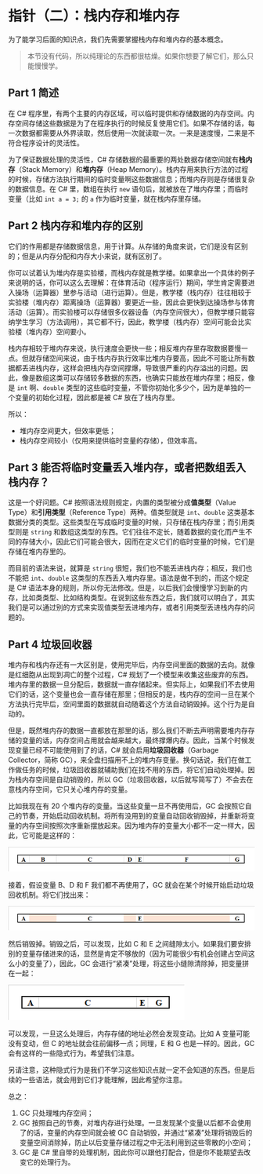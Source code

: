 # 指针（二）：栈内存和堆内存

为了能学习后面的知识点，我们先需要掌握栈内存和堆内存的基本概念。

> 本节没有代码，所以纯理论的东西都很枯燥。如果你想要了解它们，那么只能慢慢学。

## Part 1 简述

在 C# 程序里，有两个主要的内存区域，可以临时提供和存储数据的内存空间。内存空间存储这些数据是为了在程序执行的时候反复使用它们。如果不存储的话，每一次数据都需要从外界读取，然后使用一次就读取一次。一来是速度慢，二来是不符合程序设计的灵活性。

为了保证数据处理的灵活性，C# 存储数据的最重要的两处数据存储空间就有**栈内存**（Stack Memory）和**堆内存**（Heap Memory）。栈内存用来执行方法的过程的时候，存储方法执行期间的临时变量啊这些数据信息；而堆内存则是存储很复杂的数据信息。在 C# 里，数组在执行 `new` 语句后，就被放在了堆内存里；而临时变量（比如 `int a = 3;` 的 `a` 作为临时变量，就在栈内存里存储。

## Part 2 栈内存和堆内存的区别

它们的作用都是存储数据信息，用于计算。从存储的角度来说，它们是没有区别的；但是从内存分配和内存大小来说，就有区别了。

你可以试着认为堆内存是实验楼，而栈内存就是教学楼。如果拿出一个具体的例子来说明的话，你可以这么去理解：在体育活动（程序运行）期间，学生肯定需要进入操场（运算器）里参与活动（进行运算）。但是，教学楼（栈内存）往往相较于实验楼（堆内存）距离操场（运算器）要更近一些，因此会更快到达操场参与体育活动（运算）。而实验楼可以存储很多仪器设备（内存空间很大），但教学楼只能容纳学生学习（方法调用），其它都不行，因此，教学楼（栈内存）空间可能会比实验楼（堆内存）空间要小。

栈内存相较于堆内存来说，执行速度会更快一些；相反堆内存里存取数据要慢一点。但就存储空间来说，由于栈内存执行效率比堆内存要高，因此不可能让所有数据都丢进栈内存，这样会把栈内存空间撑爆，导致很严重的内存溢出的问题。因此，像是数组这类可以存储较多数据的东西，也确实只能放在堆内存里；相反，像是 `int` 啊、`double` 类型的这些临时变量，不管你初始化多少个，因为是单独的一个变量的初始化过程，因此都是被 C# 放在了栈内存里。

所以：

* 堆内存空间更大，但效率更低；
* 栈内存空间较小（仅用来提供临时变量的存储），但效率高。

## Part 3 能否将临时变量丢入堆内存，或者把数组丢入栈内存？

这是一个好问题。C# 按照语法规则规定，内置的类型被分成**值类型**（Value Type）和**引用类型**（Reference Type）两种。值类型就是 `int`、`double` 这类基本数据分类的类型。这些类型在写成临时变量的时候，只存储在栈内存里；而引用类型则是 `string` 和数组这类型的东西。它们往往不定长，随着数据的变化而产生不同的存储大小，因此它们可能会很大，因而在定义它们的临时变量的时候，它们是存储在堆内存里的。

而目前的语法来说，就算是 `string` 很短，我们也不能丢进栈内存；相反，我们也不能把 `int`、`double` 这类型的东西丢入堆内存里。语法是做不到的，而这个规定是 C# 语法本身的规则，所以你无法修改。但是，以后我们会慢慢学习到新的内存，比如类类型、比如结构类型。在说到这些东西之后，我们就可以明白了，其实我们是可以通过别的方式来实现值类型丢进堆内存，或者引用类型丢进栈内存的问题的。

## Part 4 垃圾回收器

堆内存和栈内存还有一大区别是，使用完毕后，内存空间里面的数据的去向。就像是红细胞从出现到凋亡的整个过程，C# 规划了一个模型来收集这些废弃的东西。堆内存里的数据一旦分配后，数据就一直存储起来。但实际上，如果我们不去使用它们的话，这个变量也会一直存储在那里；但相反的是，栈内存的空间一旦在某个方法执行完毕后，空间里面的数据就自动随着这个方法自动销毁掉。这个行为是自动的。

但是，既然堆内存的数据一直都放在那里的话，那么我们不断去声明需要堆内存存储的变量的话，内存空间占用就会越来越大，最终撑爆内存。因此，当某个时候发现变量已经不可能使用到了的话，C# 就会启用**垃圾回收器**（Garbage Collector，简称 GC），来全盘扫描用不上的堆内存变量。换句话说，我们在做工作做任务的时候，垃圾回收器就辅助我们在找不用的东西，将它们自动处理掉。因为栈内存空间是自动销毁的，所以 GC（垃圾回收器，以后就写简写了）不会去在意栈内存空间，它只关心堆内存的变量。

比如我现在有 20 个堆内存的变量。当这些变量一旦不再使用后，GC 会按照它自己的节奏，开始启动回收机制。将所有没用到的变量自动回收销毁掉，并重新将变量的内存空间按照次序重新摆放起来。因为堆内存的变量大小都不一定一样大，因此，它可能是这样的：

![](pic/025/025-01.png)

接着，假设变量 B、D 和 F 我们都不再使用了，GC 就会在某个时候开始启动垃圾回收机制。将它们找出来：

![](pic/025/025-02.png)

然后销毁掉。销毁之后，可以发现，比如 C 和 E 之间缝隙太小。如果我们要安排别的变量存储进来的话，显然是肯定不够放的（因为可能很少有机会创建占空间这么小的变量了），因此，GC 会进行“紧凑”处理，将这些小缝隙清除掉，把变量拼在一起：

![](pic/025/025-03.png)

可以发现，一旦这么处理后，内存存储的地址必然会发现变动。比如 A 变量可能没有变动，但 C 的地址就会往前偏移一点；同理，E 和 G 也是一样的。因此，GC 会有这样的一些隐式行为。希望我们注意。

另请注意，这种隐式行为是我们不学习这些知识点就一定不会知道的东西。但是后续的一些语法，就会用到它们才能理解，因此希望你注意。

总之：

1. GC 只处理堆内存空间；
2. GC 按照自己的节奏，对堆内存进行处理。一旦发现某个变量以后都不会使用了的话，变量的内存空间就会被 GC 自动销毁，并通过“紧凑”处理将销毁后的变量空间消除掉，防止以后变量存储过程之中无法利用到这些零散的小空间；
3. GC 是 C# 里自带的处理机制，因此你可以跟他打配合，但是你不能期望去改变它的处理行为。